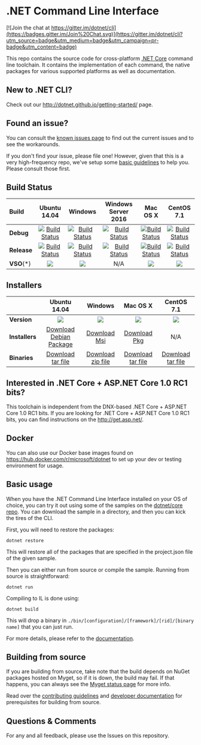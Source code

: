 # .NET Command Line Interface

[![Join the chat at https://gitter.im/dotnet/cli](https://badges.gitter.im/Join%20Chat.svg)](https://gitter.im/dotnet/cli?utm_source=badge&utm_medium=badge&utm_campaign=pr-badge&utm_content=badge)

This repo contains the source code for cross-platform [.NET Core](http://github.com/dotnet/core) command line toolchain. It contains the implementation of each command, the native packages for various supported platforms as well as documentation. 

New to .NET CLI?
------------
Check out our http://dotnet.github.io/getting-started/ page. 

Found an issue?
---------------
You can consult the [known issues page](Documentation/known-issues.md) to find out the current issues and 
to see the workarounds.  

If you don't find your issue, please file one! However, given that this is a very high-frequency repo, we've setup some [basic guidelines](Documentation/issue-filing-guide.md) to help you. Please consult those first.

Build Status
------------

|Build|Ubuntu 14.04 |Windows |Windows Server 2016 |Mac OS X |CentOS 7.1 |
|:-----|:------:|:------:|:------:|:------:|:------:|
|**Debug**|[![Build Status](http://dotnet-ci.cloudapp.net/job/dotnet_cli/job/rel_1.0.0/job/debug_ubuntu/badge/icon)](http://dotnet-ci.cloudapp.net/job/dotnet_cli/job/rel_1.0.0/job/debug_ubuntu/)|[![Build Status](http://dotnet-ci.cloudapp.net/job/dotnet_cli/job/rel_1.0.0/job/debug_windows_nt/badge/icon)](http://dotnet-ci.cloudapp.net/job/dotnet_cli/job/rel_1.0.0/job/debug_windows_nt/)|[![Build Status](http://dotnet-ci.cloudapp.net/job/dotnet_cli/job/rel_1.0.0/job/debug_windows_2016/badge/icon)](http://dotnet-ci.cloudapp.net/job/dotnet_cli/job/rel_1.0.0/job/debug_windows_2016/)|[![Build Status](http://dotnet-ci.cloudapp.net/job/dotnet_cli/job/rel_1.0.0/job/debug_osx/badge/icon)](http://dotnet-ci.cloudapp.net/job/dotnet_cli/job/rel_1.0.0/job/debug_osx/)|[![Build Status](http://dotnet-ci.cloudapp.net/job/dotnet_cli/job/rel_1.0.0/job/debug_centos7.1/badge/icon)](http://dotnet-ci.cloudapp.net/job/dotnet_cli/job/rel_1.0.0/job/debug_centos7.1/)|
|**Release**|[![Build Status](http://dotnet-ci.cloudapp.net/job/dotnet_cli/job/rel_1.0.0/job/release_ubuntu/badge/icon)](http://dotnet-ci.cloudapp.net/job/dotnet_cli/job/rel_1.0.0/job/release_ubuntu/)|[![Build Status](http://dotnet-ci.cloudapp.net/job/dotnet_cli/job/rel_1.0.0/job/release_windows_nt/badge/icon)](http://dotnet-ci.cloudapp.net/job/dotnet_cli/job/rel_1.0.0/job/release_windows_nt/)|[![Build Status](http://dotnet-ci.cloudapp.net/job/dotnet_cli/job/rel_1.0.0/job/release_windows_2016/badge/icon)](http://dotnet-ci.cloudapp.net/job/dotnet_cli/job/rel_1.0.0/job/release_windows_2016/)|[![Build Status](http://dotnet-ci.cloudapp.net/job/dotnet_cli/job/rel_1.0.0/job/release_osx/badge/icon)](http://dotnet-ci.cloudapp.net/job/dotnet_cli/job/rel_1.0.0/job/release_osx/)|[![Build Status](http://dotnet-ci.cloudapp.net/job/dotnet_cli/job/rel_1.0.0/job/release_centos7.1/badge/icon)](http://dotnet-ci.cloudapp.net/job/dotnet_cli/job/rel_1.0.0/job/release_centos7.1/)|
|**VSO**(*)|[![](https://devdiv.visualstudio.com/DefaultCollection/_apis/public/build/definitions/0bdbc590-a062-4c3f-b0f6-9383f67865ee/601/badge)](https://devdiv.visualstudio.com/DefaultCollection/DevDiv/_build?_a=completed&definitionId=601)|[![](https://devdiv.visualstudio.com/DefaultCollection/_apis/public/build/definitions/0bdbc590-a062-4c3f-b0f6-9383f67865ee/602/badge)](https://devdiv.visualstudio.com/DefaultCollection/DevDiv/_build?_a=completed&definitionId=602)|N/A|[![](https://devdiv.visualstudio.com/DefaultCollection/_apis/public/build/definitions/0bdbc590-a062-4c3f-b0f6-9383f67865ee/600/badge)](https://devdiv.visualstudio.com/DefaultCollection/DevDiv/_build?_a=completed&definitionId=600) |[![](https://devdiv.visualstudio.com/DefaultCollection/_apis/public/build/definitions/0bdbc590-a062-4c3f-b0f6-9383f67865ee/597/badge)](https://devdiv.visualstudio.com/DefaultCollection/DevDiv/_build?_a=completed&definitionId=597) |

Installers
----------

|         |Ubuntu 14.04 |Windows |Mac OS X |CentOS 7.1 |
|---------|:------:|:------:|:------:|:------:|
|**Version**|![](https://dotnetcli.blob.core.windows.net/dotnet/beta/Binaries/Latest/ubuntu_Release_version_badge.svg?nocache)|![](https://dotnetcli.blob.core.windows.net/dotnet/beta/Binaries/Latest/windows_Release_version_badge.svg?nocache)|![](https://dotnetcli.blob.core.windows.net/dotnet/beta/Binaries/Latest/osx_Release_version_badge.svg?nocache)|![](https://dotnetcli.blob.core.windows.net/dotnet/beta/Binaries/Latest/centos_Release_version_badge.svg?nocache)|
|**Installers**|[Download Debian Package](https://dotnetcli.blob.core.windows.net/dotnet/beta/Installers/Latest/dotnet-ubuntu-x64.latest.deb)|[Download Msi](https://dotnetcli.blob.core.windows.net/dotnet/beta/Installers/Latest/dotnet-win-x64.latest.exe)|[Download Pkg](https://dotnetcli.blob.core.windows.net/dotnet/beta/Installers/Latest/dotnet-osx-x64.latest.pkg) |N/A |
|**Binaries**|[Download tar file](https://dotnetcli.blob.core.windows.net/dotnet/beta/Binaries/Latest/dotnet-ubuntu-x64.latest.tar.gz)|[Download zip file](https://dotnetcli.blob.core.windows.net/dotnet/beta/Binaries/Latest/dotnet-win-x64.latest.zip)|[Download tar file](https://dotnetcli.blob.core.windows.net/dotnet/beta/Binaries/Latest/dotnet-osx-x64.latest.tar.gz) |[Download tar file](https://dotnetcli.blob.core.windows.net/dotnet/beta/Binaries/Latest/dotnet-centos-x64.latest.tar.gz) |

Interested in .NET Core + ASP.NET Core 1.0 RC1 bits?
----------------------------------------------------

This toolchain is independent from the DNX-based .NET Core + ASP.NET Core 1.0 RC1 bits. If you are looking for .NET Core + ASP.NET Core 1.0 RC1 bits, you can find instructions on the http://get.asp.net/.  

Docker
------

You can also use our Docker base images found on https://hub.docker.com/r/microsoft/dotnet to set up your dev or testing environment for usage.  

Basic usage
-----------

When you have the .NET Command Line Interface installed on your OS of choice, you can try it out using some of the samples on the [dotnet/core repo](https://github.com/dotnet/core/tree/master/samples). You can download the sample in a directory, and then you can kick the tires of the CLI.


First, you will need to restore the packages:
	
	dotnet restore
	
This will restore all of the packages that are specified in the project.json file of the given sample.

Then you can either run from source or compile the sample. Running from source is straightforward:
	
	dotnet run
	
Compiling to IL is done using:
	
	dotnet build

This will drop a binary in `./bin/[configuration]/[framework]/[rid]/[binary name]` that you can just run.

For more details, please refer to the [documentation](https://github.com/dotnet/corert/tree/master/Documentation).

Building from source
--------------------

If you are building from source, take note that the build depends on NuGet packages hosted on Myget, so if it is down, the build may fail. If that happens, you can always see the [Myget status page](http://status.myget.org/) for more info. 

Read over the [contributing guidelines](https://github.com/dotnet/cli/tree/master/CONTRIBUTING.md) and [developer documentation](https://github.com/dotnet/cli/tree/master/Documentation) for prerequisites for building from source.

Questions & Comments
--------------------

For any and all feedback, please use the Issues on this repository. 
